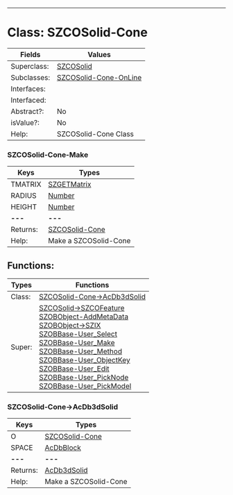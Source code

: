 ---------

# Class:	SZCOSolid-Cone

| Fields | Values |
| --------- | --------- |
| Superclass: | [SZCOSolid](SZCOSolid.html) |
| Subclasses: | [SZCOSolid-Cone-OnLine](SZCOSolid-Cone-OnLine.html) |
| Interfaces: |  |
| Interfaced: |  |
| Abstract?: | No |
| isValue?: | No |
| Help: | SZCOSolid-Cone Class |

### SZCOSolid-Cone-Make

| Keys | Types |
| --------- | --------- |
| TMATRIX | [SZGETMatrix](SZGETMatrix.html) |
| RADIUS | [Number](Number.html) |
| HEIGHT | [Number](Number.html) |
| **---** | **---** |
| Returns: | [SZCOSolid-Cone](SZCOSolid-Cone.html) |
| Help: | Make a SZCOSolid-Cone |


## Functions:

| Types | Functions |
| --------- | --------- |
| Class: | [SZCOSolid-Cone->AcDb3dSolid](#SZCOSolid-Cone->AcDb3dSolid) |
| Super: | [SZCOSolid->SZCOFeature](SZCOSolid.html) <br> [SZOBObject-AddMetaData](SZOBObject.html) <br> [SZOBObject->SZIX](SZOBObject.html) <br> [SZOBBase-User_Select](SZOBBase.html) <br> [SZOBBase-User_Make](SZOBBase.html) <br> [SZOBBase-User_Method](SZOBBase.html) <br> [SZOBBase-User_ObjectKey](SZOBBase.html) <br> [SZOBBase-User_Edit](SZOBBase.html) <br> [SZOBBase-User_PickNode](SZOBBase.html) <br> [SZOBBase-User_PickModel](SZOBBase.html) |


### SZCOSolid-Cone->AcDb3dSolid

| Keys | Types |
| --------- | --------- |
| O | [SZCOSolid-Cone](SZCOSolid-Cone.html) |
| SPACE | [AcDbBlock](AcDbBlock.html) |
| **---** | **---** |
| Returns: | [AcDb3dSolid](AcDb3dSolid.html) |
| Help: | Make a SZCOSolid-Cone |

